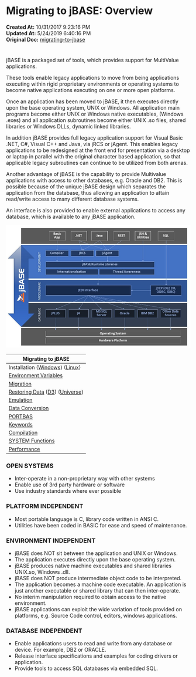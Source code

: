 # Migrating to jBASE: Overview

**Created At:** 10/31/2017 9:23:16 PM  
**Updated At:** 5/24/2019 6:40:16 PM  
**Original Doc:** [migrating-to-jbase](https://docs.jbase.com/34463-mv-migration-station/migrating-to-jbase)  


# 


jBASE is a packaged set of tools, which provides support for MultiValue applications.

These tools enable legacy applications to move from being applications executing within rigid proprietary environments or operating systems to become native applications executing on one or more open platforms.

Once an application has been moved to jBASE, it then executes directly upon the base operating system, UNIX or Windows. All application main programs become either UNIX or Windows native executables, (Windows .exes) and all application subroutines become either UNIX .so files, shared libraries or Windows DLLs, dynamic linked libraries.

In addition jBASE provides full legacy application support for Visual Basic .NET, C#, Visual C++ and Java, via jRCS or jAgent. This enables legacy applications to be redesigned at the front end for presentation via a desktop or laptop in parallel with the original character based application, so that applicable legacy subroutines can continue to be utilized from both arenas.

Another advantage of jBASE is the capability to provide Multivalue applications with access to other databases, e.g. Oracle and DB2. This is possible because of the unique jBASE design which separates the application from the database, thus allowing an application to attain read/write access to many different database systems.

An interface is also provided to enable external applications to access any database, which is available to any jBASE application.

![migrating-to-jbase: jbaddiagram](./jbaddiagram.jpg)


| **Migrating to jBASE**<br> |
| --- |
| Installation ([Windows](./../../administration/installation-guides/windows-installation-guide)) ([Linux](./../../administration/installation-guides/linux-installation-guide))<br> | Installing jBASE<br> |
| [Environment Variables](./../../environment-variables/introduction-to-environment-variables)<br> | Setting environment variables<br> |
| [Migration](./../migrating-to-jbase-preparation)<br> | Migration steps (Includes Video Tutorial)<br> |
| [Restoring Data](./../articles/restore/restoring-data) ([D3](./../migrating-to-jbase-d3-systems)) ([Universe](./../migrating-to-jbase-universe-systems))<br> | Restoring legacy data into a jBASE environment<br> |
| [Emulation](./../articles/emulation)<br> | Emulation settings<br> |
| [Data Conversion](./../data-conversion) | Converting legacy directories, files, programs, procs and MD items |
| [PORTBAS](./../articles/portbas)<br> | Migrating BASIC source code<br> |
| [Keywords](./../../jbase/compilation/reserved-keywords)<br> | Compiler reserved words<br> |
| [Compilation](./../articles/compile)<br> | Compiling BASIC programs and subroutines<br> |
| [SYSTEM Functions](./../../jbase-basic-%28jbc%29/system-functions)<br> | The jBASE SYSTEM function<br> |
| [Performance](./../articles/performance)<br> | Monitoring the performance of jBASE applications<br> |




### OPEN SYSTEMS

- Inter-operate in a non-proprietary way with other systems
- Enable use of 3rd party hardware or software
- Use industry standards where ever possible




### PLATFORM INDEPENDENT

- Most portable language is C, library code written in ANSI C.
- Utilities have been coded in BASIC for ease and speed of maintenance.




### ENVIRONMENT INDEPENDENT

- jBASE does NOT sit between the application and UNIX or Windows.
- The application executes directly upon the base operating system.
- jBASE produces native machine executables and shared libraries UNIX.so, Windows .dll.
- jBASE does NOT produce intermediate object code to be interpreted.
- The application becomes a machine code executable. An application is just another executable or shared library that can then inter-operate.
- No interim manipulation required to obtain access to the native environment.
- jBASE applications can exploit the wide variation of tools provided on platforms, e.g. Source Code control, editors, windows applications.




### DATABASE INDEPENDENT

- Enable applications users to read and write from any database or device. For example, DB2 or ORACLE.
- Release interface specifications and examples for coding drivers or application.
- Provide tools to access SQL databases via embedded SQL.

